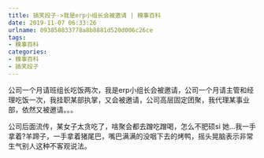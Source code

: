 ```yaml
---
title: 搞笑段子->我是erp小组长会被邀请 | 糗事百科
date: 2019-11-07 06:33:26
urlname: 093850833778a8b8881d520d006c26ce
tags: 
- 糗事百科
categories:
- 糗事百科
- 搞笑段子
---
```

公司一个月请班组长吃饭两次，我是erp小组长会被邀请，公司一个月请主管和经理吃饭一次，我挂职某部执掌，又会被邀请，公司高层固定团聚，我代理某事业部，依然又被邀请。。。

公司后面流传，某女子太贪吃了，啥聚会都去蹭吃蹭喝，怎么不肥硕si  她...我一手拿着?羊蹄子，一手拿着猪尾巴，嘴巴满满的没咽下去的烤鸭，摇头晃脑表示非常生气别人这种不客观说法。


